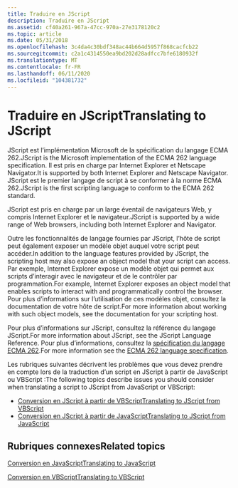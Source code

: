 ```yaml
---
title: Traduire en JScript
description: Traduire en JScript
ms.assetid: cf40a261-967a-47cc-970a-27e3178120c2
ms.topic: article
ms.date: 05/31/2018
ms.openlocfilehash: 3c4da4c30bdf348ac44b664d5957f868cacfcb22
ms.sourcegitcommit: c2a1c4314550ea9bd202d28adfcc7bfe6180932f
ms.translationtype: MT
ms.contentlocale: fr-FR
ms.lasthandoff: 06/11/2020
ms.locfileid: "104381732"
---
```

# <a name="translating-to-jscript"></a><span data-ttu-id="68f21-103">Traduire en JScript</span><span class="sxs-lookup"><span data-stu-id="68f21-103">Translating to JScript</span></span>

<span data-ttu-id="68f21-104">JScript est l’implémentation Microsoft de la spécification du langage ECMA 262.</span><span class="sxs-lookup"><span data-stu-id="68f21-104">JScript is the Microsoft implementation of the ECMA 262 language specification.</span></span> <span data-ttu-id="68f21-105">Il est pris en charge par Internet Explorer et Netscape Navigator.</span><span class="sxs-lookup"><span data-stu-id="68f21-105">It is supported by both Internet Explorer and Netscape Navigator.</span></span> <span data-ttu-id="68f21-106">JScript est le premier langage de script à se conformer à la norme ECMA 262.</span><span class="sxs-lookup"><span data-stu-id="68f21-106">JScript is the first scripting language to conform to the ECMA 262 standard.</span></span>

<span data-ttu-id="68f21-107">JScript est pris en charge par un large éventail de navigateurs Web, y compris Internet Explorer et le navigateur.</span><span class="sxs-lookup"><span data-stu-id="68f21-107">JScript is supported by a wide range of Web browsers, including both Internet Explorer and Navigator.</span></span>

<span data-ttu-id="68f21-108">Outre les fonctionnalités de langage fournies par JScript, l’hôte de script peut également exposer un modèle objet auquel votre script peut accéder.</span><span class="sxs-lookup"><span data-stu-id="68f21-108">In addition to the language features provided by JScript, the scripting host may also expose an object model that your script can access.</span></span> <span data-ttu-id="68f21-109">Par exemple, Internet Explorer expose un modèle objet qui permet aux scripts d’interagir avec le navigateur et de le contrôler par programmation.</span><span class="sxs-lookup"><span data-stu-id="68f21-109">For example, Internet Explorer exposes an object model that enables scripts to interact with and programmatically control the browser.</span></span> <span data-ttu-id="68f21-110">Pour plus d’informations sur l’utilisation de ces modèles objet, consultez la documentation de votre hôte de script.</span><span class="sxs-lookup"><span data-stu-id="68f21-110">For more information about working with such object models, see the documentation for your scripting host.</span></span>

<span data-ttu-id="68f21-111">Pour plus d’informations sur JScript, consultez la référence du langage JScript.</span><span class="sxs-lookup"><span data-stu-id="68f21-111">For more information about JScript, see the JScript Language Reference.</span></span> <span data-ttu-id="68f21-112">Pour plus d’informations, consultez la [spécification du langage ECMA 262](https://www.ecma-international.org/publications/standards/Ecma-262.htm).</span><span class="sxs-lookup"><span data-stu-id="68f21-112">For more information see the [ECMA 262 language specification](https://www.ecma-international.org/publications/standards/Ecma-262.htm).</span></span>

<span data-ttu-id="68f21-113">Les rubriques suivantes décrivent les problèmes que vous devez prendre en compte lors de la traduction d’un script en JScript à partir de JavaScript ou VBScript :</span><span class="sxs-lookup"><span data-stu-id="68f21-113">The following topics describe issues you should consider when translating a script to JScript from JavaScript or VBScript:</span></span>

-   [<span data-ttu-id="68f21-114">Conversion en JScript à partir de VBScript</span><span class="sxs-lookup"><span data-stu-id="68f21-114">Translating to JScript from VBScript</span></span>](translating-to-jscript-from-vbscript.md)
-   [<span data-ttu-id="68f21-115">Conversion en JScript à partir de JavaScript</span><span class="sxs-lookup"><span data-stu-id="68f21-115">Translating to JScript from JavaScript</span></span>](translating-to-jscript-from-javascript.md)

## <a name="related-topics"></a><span data-ttu-id="68f21-116">Rubriques connexes</span><span class="sxs-lookup"><span data-stu-id="68f21-116">Related topics</span></span>

<dl> <dt>

[<span data-ttu-id="68f21-117">Conversion en JavaScript</span><span class="sxs-lookup"><span data-stu-id="68f21-117">Translating to JavaScript</span></span>](translating-to-javascript.md)
</dt> <dt>

[<span data-ttu-id="68f21-118">Conversion en VBScript</span><span class="sxs-lookup"><span data-stu-id="68f21-118">Translating to VBScript</span></span>](translating-to-vbscript.md)
</dt> </dl>

 

 




